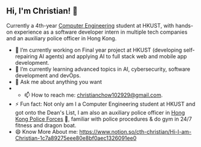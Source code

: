 

<!--
## Hi, I'm Christian! 👋
**Christian-Chow/Christian-Chow** is a ✨ _special_ ✨ repository because its `README.md` (this file) appears on your GitHub profile.

Here are some ideas to get you started:

- 🔭 I’m currently working on ...
- 🌱 I’m currently learning ...
- 👯 I’m looking to collaborate on ...
- 🤔 I’m looking for help with ...
- 💬 Ask me about ...
- 📫 How to reach me: ...
- 😄 Pronouns: ...
- ⚡ Fun fact: ...
-->

## Hi, I'm Christian! 👋
Currently a 4th-year [Computer Engineering](https://cpeg.hkust.edu.hk/cgi-bin/eng/index.php) student at HKUST, with hands-on experience as a software developer intern in multiple tech companies and an auxiliary police officer in Hong Kong.

- 🔭 I’m currently working on Final year project at HKUST (developing self-repairing AI agents) and applying AI to full stack web and mobile app development.
- 🌱 I’m currently learning advanced topics in AI, cybersecurity, software development and devOps.
- 💬 Ask me about anything you want
- - 📫 How to reach me: christianchow102929@gmail.com.
- ⚡ Fun fact: Not only am I a Computer Engineering student at HKUST and got onto the Dean's List, I am also an auxiliary police officer in [Hong Kong Police Forces](https://www.police.gov.hk/ppp_en/index.html) 👮, familiar with police procedures & do gym in 24/7 fitness and dragon boat.
- 😄 Know More About me: https://www.notion.so/cth-christian/Hi-I-am-Christian-1c7a89275eee80e8bf0aec1326091ee0


